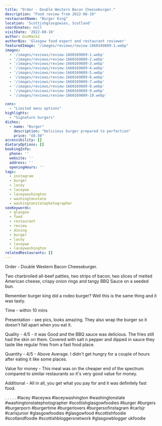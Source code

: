 ```yaml
---
title: "Order - Double Western Bacon Cheeseburger."
description: "Food review from 2022-08-10"
restaurantName: "Burger King"
location: 'Scottishglasgowies, Scotland'
coordinates: null
visitDate: '2022-08-10'
author: GusMack1
authorBio: 'Glasgow food expert and restaurant reviewer'
featuredImage: "/images/reviews/review-1660169889-1.webp"
images:
  - '/images/reviews/review-1660169889-1.webp'
  - '/images/reviews/review-1660169889-2.webp'
  - '/images/reviews/review-1660169889-3.webp'
  - '/images/reviews/review-1660169889-4.webp'
  - '/images/reviews/review-1660169889-5.webp'
  - '/images/reviews/review-1660169889-6.webp'
  - '/images/reviews/review-1660169889-7.webp'
  - '/images/reviews/review-1660169889-8.webp'
  - '/images/reviews/review-1660169889-9.webp'
  - '/images/reviews/review-1660169889-10.webp'

cons:
  - "Limited menu options"
highlights:
  - "Signature burgers"
dishes:
  - name: "Burger"
    description: "Delicious burger prepared to perfection"
    price: "£8.50"
accessibility: []
dietaryOptions: []
bookingInfo:
  phone: ''
  website: ''
  address: ''
  openingHours: ''
tags:
  - instagram
  - burger
  - lacey
  - laceywa
  - laceywashington
  - washingtonstate
  - washingtonstatephotographer
seoKeywords:
  - glasgow
  - food
  - restaurant
  - review
  - dining
  - burger
  - lacey
  - laceywa
  - laceywashington
relatedRestaurants: []
---
```

Order - Double Western Bacon Cheeseburger.

Two charbroiled all-beef patties, two strips of bacon, two slices of melted American cheese, crispy onion rings and tangy BBQ Sauce on a seeded bun.

Remember burger king did a rodeo burger? Well this is the same thing and it was tasty.

Time - within 10 mins

Presentation - see pics, looks amazing. They also wrap the burger so it doesn't fall apart when you eat it.

Quality - 4/5 - it was Good and the BBQ sauce was delicious. The fries still had the skin on them. Covered with salt n pepper and dipped in sauce they taste like regular fries from a fast food place.

Quantity - 4/5 - Above Average. I didn't get hungry for a couple of hours after eating it like some places.

Value for money - This meal was on the cheaper end of the spectrum compared to similar restaurants so it's very good value for money.

Additional - All in all, you get what you pay for and it was definitely fast food.

.
.
.
.
.
#lacey #laceywa #laceywashington #washingtonstate #washingtonstatephotographer #scottishglasgowfoodies #burger #burgers #burgerporn #burgertime #burgerlovers #burgersofinstagram #carlsjr #carlsjunior #glasgowfoodies #glasgowfood #scottishfoodie #scotlandfoodie #scottishbloggersnetwork #glasgowblogger ukfoodie
